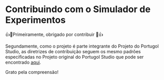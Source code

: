  # Contribuindo com o Simulador de Experimentos 

👍🎉Primeiramente, obrigado por contribuir 🎉👍

Segundamente, como o projeto é parte integrante do Projeto do Portugol Studio, as diretrizes de contribuição seguem os mesmo padrões especificadas no Projeto original do Portugol Studio que pode ser encontrado [aqui](https://github.com/UNIVALI-LITE/Portugol-Studio).

Grato pela compreensão!
